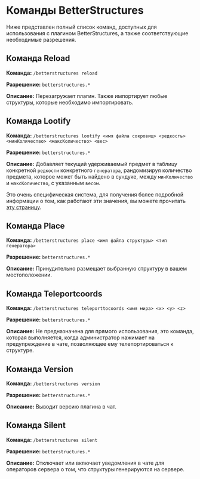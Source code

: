 # Команды BetterStructures

Ниже представлен полный список команд, доступных для использования с плагином BetterStructures, а также соответствующие
необходимые разрешения.

## Команда Reload

**Команда:** `/betterstructures reload`

**Разрешение:** `betterstructures.*`

**Описание:** Перезагружает плагин. Также импортирует любые структуры, которые необходимо импортировать.

## Команда Lootify

**Команда:** `/betterstructures lootify <имя файла сокровищ> <редкость> <минКоличество> <максКоличество> <вес>`

**Разрешение:** `betterstructures.*`

**Описание:** Добавляет текущий удерживаемый предмет в таблицу конкретной `редкости` конкретного `генератора`,
рандомизируя количество предмета, которое может быть найдено в сундуке, между `минКоличество` и `максКоличество`, с
указанным `весом`.

Это очень специфическая система, для получения более подробной информации о том, как работают эти значения, вы можете
прочитать [эту страницу]($language$/betterstructures/creating_structures.md).

## Команда Place

**Команда:** `/betterstructures place <имя файла структуры> <тип генератора>`

**Разрешение:** `betterstructures.*`

**Описание:** Принудительно размещает выбранную структуру в вашем местоположении.

## Команда Teleportcoords

**Команда:** `/betterstructures teleporttocoords <имя мира> <x> <y> <z>`

**Разрешение:** `betterstructures.*`

**Описание:** Не предназначена для прямого использования, это команда, которая выполняется, когда администратор нажимает
на предупреждение в чате, позволяющее ему телепортироваться к структуре.

## Команда Version

**Команда:** `/betterstructures version`

**Разрешение:** `betterstructures.*`

**Описание:** Выводит версию плагина в чат.

## Команда Silent

**Команда:** `/betterstructures silent`

**Разрешение:** `betterstructures.*`

**Описание:** Отключает или включает уведомления в чате для операторов сервера о том, что структуры генерируются на
сервере.
